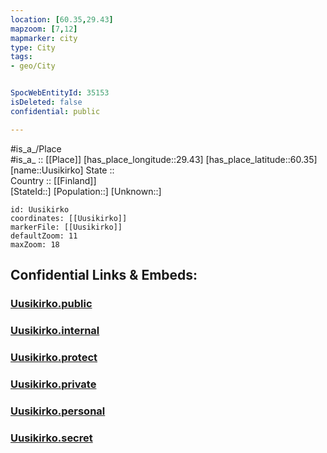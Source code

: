 ```yaml
---
location: [60.35,29.43] 
mapzoom: [7,12] 
mapmarker: city 
type: City
tags:
- geo/City


SpocWebEntityId: 35153
isDeleted: false
confidential: public

---
```

#is_a_/Place  
#is_a_ :: [[Place]] 
[has_place_longitude::29.43] 
[has_place_latitude::60.35] 
[name::Uusikirko] 
State ::  
Country :: [[Finland]]  
[StateId::] 
[Population::] 
[Unknown::] 


```leaflet
id: Uusikirko
coordinates: [[Uusikirko]] 
markerFile: [[Uusikirko]] 
defaultZoom: 11 
maxZoom: 18
```


## Confidential Links & Embeds: 

### [Uusikirko.public](/_public/\Earth\Continent\Europe\Europe~East\Russia\Russia~NorthWest\Leningrad_Oblast\CityUusikirko.public.md) 

### [Uusikirko.internal](/_internal/\Earth\Continent\Europe\Europe~East\Russia\Russia~NorthWest\Leningrad_Oblast\CityUusikirko.internal.md) 

### [Uusikirko.protect](/_protect/\Earth\Continent\Europe\Europe~East\Russia\Russia~NorthWest\Leningrad_Oblast\CityUusikirko.protect.md) 

### [Uusikirko.private](/_private/\Earth\Continent\Europe\Europe~East\Russia\Russia~NorthWest\Leningrad_Oblast\CityUusikirko.private.md) 

### [Uusikirko.personal](/_personal/\Earth\Continent\Europe\Europe~East\Russia\Russia~NorthWest\Leningrad_Oblast\CityUusikirko.personal.md) 

### [Uusikirko.secret](/_secret/\Earth\Continent\Europe\Europe~East\Russia\Russia~NorthWest\Leningrad_Oblast\CityUusikirko.secret.md)

